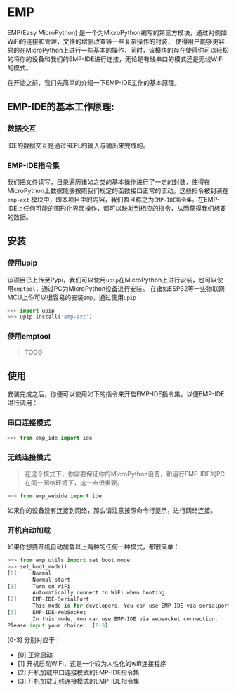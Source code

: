 # EMP
EMP(Easy MicroPython) 是一个为MicroPython编写的第三方模块，通过对例如WiFi的连接和管理，文件的增删改查等一些复杂操作的封装，
使得用户能够更容易的在MicroPython上进行一些基本的操作，同时，该模块的存在使得你可以轻松的将你的设备和我们的EMP-IDE进行连接，无论是有线串口的模式还是无线WiFi的模式。

在开始之前，我们先简单的介绍一下EMP-IDE工作的基本原理。

## EMP-IDE的基本工作原理:
### 数据交互
IDE的数据交互是通过REPL的输入与输出来完成的。

### EMP-IDE指令集
我们把文件读写，目录遍历诸如之类的基本操作进行了一定的封装，使得在MicroPython上数据能够按照我们规定的函数接口正常的流动。这些指令被封装在 `emp-ext` 模块中，即本项目中的内容，我们暂且称之为`EMP-IDE指令集`。在EMP-IDE上任何可能的图形化界面操作，都可以映射到相应的指令，从而获得我们想要的数据。


## 安装
### 使用upip
该项目已上传至Pypi，我们可以使用`upip`在MicroPython上进行安装，也可以使用`emptool`，通过PC为MicroPython设备进行安装。
在诸如ESP32等一些物联网MCU上你可以很容易的安装`emp`，通过使用`upip`

```python
>>> import upip
>>> upip.install('emp-ext')
```

### 使用emptool

> TODO


## 使用
安装完成之后，你便可以使用如下的指令来开启EMP-IDE指令集，以便EMP-IDE进行调用：

### 串口连接模式
```python
>>> from emp_ide import ide
```
### 无线连接模式
> 在这个模式下，你需要保证你的MicroPython设备，和运行EMP-IDE的PC在同一网络环境下，这一点很重要。

```python
>>> from emp_webide import ide
```
如果你的设备没有连接到网络，那么请注意按照命令行提示，进行网络连接。


### 开机自动加载
如果你想要开机自动加载以上两种的任何一种模式，都很简单：
```python
>>> from emp_utils import set_boot_mode
>>> set_boot_mode()
[0]     Normal
        Normal start
[1]     Turn on WiFi
        Automatically connect to WiFi when booting.
[2]     EMP-IDE-SerialPort
        This mode is for developers. You can use EMP-IDE via serialport connection.
[3]     EMP-IDE-WebSocket
        In this mode, You can use EMP-IDE via websocket connection.
Please input your choice:  [0-3] 
```

[0-3] 分别对应于：
- [0]  正常启动
- [1]  开机启动WiFi，这是一个较为人性化的wifi连接程序
- [2]  开机加载串口连接模式的EMP-IDE指令集
- [3]  开机加载无线连接模式的EMP-IDE指令集



